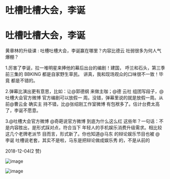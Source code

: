 # 吐槽吐槽大会，李诞

# 吐槽吐槽大会，李诞

黄章林的升级课 : 吐槽吐槽大会，李诞赢在哪里？内容比德云 社弱很多为何人气爆棚？

1.厉害了李诞，拉一堆明星来捧他的幕后出台的编剧！建国， 呼兰和石头，第三季前三集的 BBKING 都是自家野生草民。 讲真，我和现场观众的口味很不一致！毕竟 都是不错的。

2.弹幕比演出更有意思，比如：让@郭德纲 来做主咖；@德 云社 组团写段子，@吐槽大会官方微博 官方编剧可以放假一 周。没错，弹幕里说的就是放假一周。从前@曹云金 确实主 持不错，比@张绍刚工作室微博 有包袱多了。估计台费太高 了，李诞不愿意。

3.@吐槽大会官方微博 @奇葩说官方微博 到底为什么这么红 这些年？一句话：不是内容胜出，是形式踩对点，符合当下 年轻人的手机娱乐消费升级需求。相比较 这几个老牌老派节 目而言，形式新了。你也知道@马东 的辩论娱乐节目也被 @ 李诞 吐槽说老套，其实不是啦，马东是把辩论做成娱乐秀 的，不是从前的

2018-12-04(2 赞)

![image](img/Image_092.png)

![image](img/Image_093.png)
